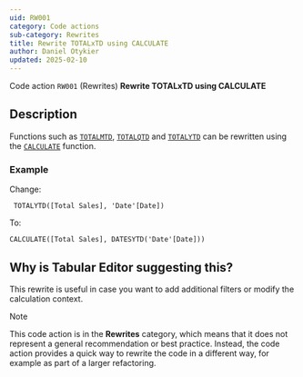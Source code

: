 ```yaml
---
uid: RW001
category: Code actions
sub-category: Rewrites
title: Rewrite TOTALxTD using CALCULATE
author: Daniel Otykier
updated: 2025-02-10
---
```


Code action `RW001` (Rewrites) **Rewrite TOTALxTD using CALCULATE**

## Description

Functions such as [`TOTALMTD`](https://dax.guide/TOTALMTD), [`TOTALQTD`](https://dax.guide/TOTALQTD) and [`TOTALYTD`](https://dax.guide/TOTALYTD) can be rewritten using the [`CALCULATE`](https://dax.guide/CALCULATE) function.

### Example

Change:
```dax
 TOTALYTD([Total Sales], 'Date'[Date])
```

To:
```dax
CALCULATE([Total Sales], DATESYTD('Date'[Date]))
```

## Why is Tabular Editor suggesting this?

This rewrite is useful in case you want to add additional filters or modify the calculation context.

> [!NOTE]
> This code action is in the **Rewrites** category, which means that it does not represent a general recommendation or best practice. Instead, the code action provides a quick way to rewrite the code in a different way, for example as part of a larger refactoring.